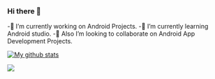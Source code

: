 ### Hi there 👋
-🔭 I’m currently working on Android Projects.
-🌱 I’m currently learning Android studio.
-🤝 Also I’m looking to collaborate on Android App Development Projects. 

[![My github stats](https://github-readme-stats.vercel.app/api?username=Abhishek06042000&hide=prs&count_private=true&show_icons=true&theme=radical)](https://github.com/Abhishek06042000/github-readme-stats)

 
[<img src="https://img.shields.io/badge/linkedin-%230077B5.svg?&style=for-the-badge&logo=linkedin&logoColor=white" />](https://www.linkedin.com/feed/)

<!--
**Abhishek06042000/Abhishek06042000** is a ✨ _special_ ✨ repository because its `README.md` (this file) appears on your GitHub profile.

Here are some ideas to get you started:

- 
- 
- 👯 I’m looking to collaborate on ...
- 🤔 I’m looking for help with ...
- 💬 Ask me about ...
- 📫 How to reach me: ...
- 😄 Pronouns: ...
- ⚡ Fun fact: ...
-->
